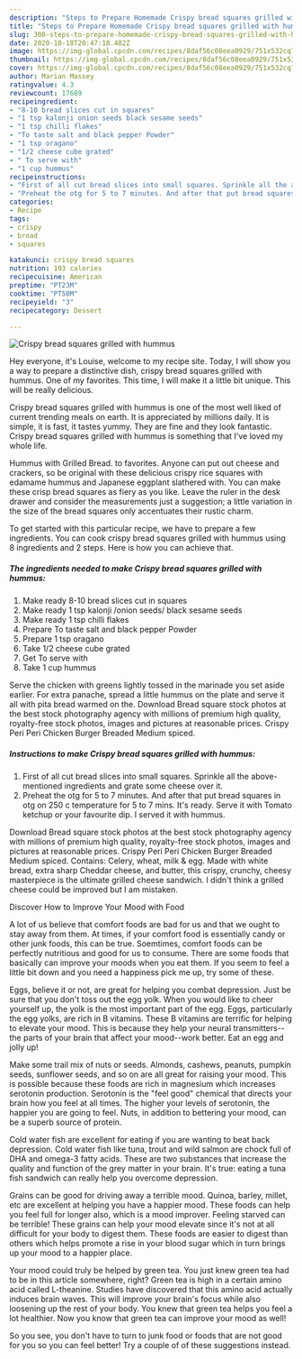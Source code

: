 ```yaml
---
description: "Steps to Prepare Homemade Crispy bread squares grilled with hummus"
title: "Steps to Prepare Homemade Crispy bread squares grilled with hummus"
slug: 300-steps-to-prepare-homemade-crispy-bread-squares-grilled-with-hummus
date: 2020-10-18T20:47:18.482Z
image: https://img-global.cpcdn.com/recipes/8daf56c08eea0929/751x532cq70/crispy-bread-squares-grilled-with-hummus-recipe-main-photo.jpg
thumbnail: https://img-global.cpcdn.com/recipes/8daf56c08eea0929/751x532cq70/crispy-bread-squares-grilled-with-hummus-recipe-main-photo.jpg
cover: https://img-global.cpcdn.com/recipes/8daf56c08eea0929/751x532cq70/crispy-bread-squares-grilled-with-hummus-recipe-main-photo.jpg
author: Marian Massey
ratingvalue: 4.3
reviewcount: 17689
recipeingredient:
- "8-10 bread slices cut in squares"
- "1 tsp kalonji onion seeds black sesame seeds"
- "1 tsp chilli flakes"
- "To taste salt and black pepper Powder"
- "1 tsp oragano"
- "1/2 cheese cube grated"
- " To serve with"
- "1 cup hummus"
recipeinstructions:
- "First of all cut bread slices into small squares. Sprinkle all the above-mentioned ingredients and grate some cheese over it."
- "Preheat the otg for 5 to 7 minutes. And after that put bread squares in otg on 250 c temperature for 5 to 7 mins. It&#39;s ready. Serve it with Tomato ketchup or your favourite dip. I served it with hummus."
categories:
- Recipe
tags:
- crispy
- bread
- squares

katakunci: crispy bread squares 
nutrition: 193 calories
recipecuisine: American
preptime: "PT23M"
cooktime: "PT50M"
recipeyield: "3"
recipecategory: Dessert

---
```



![Crispy bread squares grilled with hummus](https://img-global.cpcdn.com/recipes/8daf56c08eea0929/751x532cq70/crispy-bread-squares-grilled-with-hummus-recipe-main-photo.jpg)

Hey everyone, it's Louise, welcome to my recipe site. Today, I will show you a way to prepare a distinctive dish, crispy bread squares grilled with hummus. One of my favorites. This time, I will make it a little bit unique. This will be really delicious.

Crispy bread squares grilled with hummus is one of the most well liked of current trending meals on earth. It is appreciated by millions daily. It is simple, it is fast, it tastes yummy. They are fine and they look fantastic. Crispy bread squares grilled with hummus is something that I've loved my whole life.

Hummus with Grilled Bread. to favorites. Anyone can put out cheese and crackers, so be original with these delicious crispy rice squares with edamame hummus and Japanese eggplant slathered with. You can make these crisp bread squares as fiery as you like. Leave the ruler in the desk drawer and consider the measurements just a suggestion; a little variation in the size of the bread squares only accentuates their rustic charm.


To get started with this particular recipe, we have to prepare a few ingredients. You can cook crispy bread squares grilled with hummus using 8 ingredients and 2 steps. Here is how you can achieve that.

<!--inarticleads1-->

##### The ingredients needed to make Crispy bread squares grilled with hummus:

1. Make ready 8-10 bread slices cut in squares
1. Make ready 1 tsp kalonji /onion seeds/ black sesame seeds
1. Make ready 1 tsp chilli flakes
1. Prepare To taste salt and black pepper Powder
1. Prepare 1 tsp oragano
1. Take 1/2 cheese cube grated
1. Get  To serve with
1. Take 1 cup hummus


Serve the chicken with greens lightly tossed in the marinade you set aside earlier. For extra panache, spread a little hummus on the plate and serve it all with pita bread warmed on the. Download Bread square stock photos at the best stock photography agency with millions of premium high quality, royalty-free stock photos, images and pictures at reasonable prices. Crispy Peri Peri Chicken Burger Breaded Medium spiced. 

<!--inarticleads2-->

##### Instructions to make Crispy bread squares grilled with hummus:

1. First of all cut bread slices into small squares. Sprinkle all the above-mentioned ingredients and grate some cheese over it.
1. Preheat the otg for 5 to 7 minutes. And after that put bread squares in otg on 250 c temperature for 5 to 7 mins. It&#39;s ready. Serve it with Tomato ketchup or your favourite dip. I served it with hummus.


Download Bread square stock photos at the best stock photography agency with millions of premium high quality, royalty-free stock photos, images and pictures at reasonable prices. Crispy Peri Peri Chicken Burger Breaded Medium spiced. Contains: Celery, wheat, milk &amp; egg. Made with white bread, extra sharp Cheddar cheese, and butter, this crispy, crunchy, cheesy masterpiece is the ultimate grilled cheese sandwich. I didn&#39;t think a grilled cheese could be improved but I am mistaken. 

Discover How to Improve Your Mood with Food


A lot of us believe that comfort foods are bad for us and that we ought to stay away from them. At times, if your comfort food is essentially candy or other junk foods, this can be true. Soemtimes, comfort foods can be perfectly nutritious and good for us to consume. There are some foods that basically can improve your moods when you eat them. If you seem to feel a little bit down and you need a happiness pick me up, try some of these.

Eggs, believe it or not, are great for helping you combat depression. Just be sure that you don't toss out the egg yolk. When you would like to cheer yourself up, the yolk is the most important part of the egg. Eggs, particularly the egg yolks, are rich in B vitamins. These B vitamins are terrific for helping to elevate your mood. This is because they help your neural transmitters--the parts of your brain that affect your mood--work better. Eat an egg and jolly up!

Make some trail mix of nuts or seeds. Almonds, cashews, peanuts, pumpkin seeds, sunflower seeds, and so on are all great for raising your mood. This is possible because these foods are rich in magnesium which increases serotonin production. Serotonin is the "feel good" chemical that directs your brain how you feel at all times. The higher your levels of serotonin, the happier you are going to feel. Nuts, in addition to bettering your mood, can be a superb source of protein.

Cold water fish are excellent for eating if you are wanting to beat back depression. Cold water fish like tuna, trout and wild salmon are chock full of DHA and omega-3 fatty acids. These are two substances that increase the quality and function of the grey matter in your brain. It's true: eating a tuna fish sandwich can really help you overcome depression. 

Grains can be good for driving away a terrible mood. Quinoa, barley, millet, etc are excellent at helping you have a happier mood. These foods can help you feel full for longer also, which is a mood improver. Feeling starved can be terrible! These grains can help your mood elevate since it's not at all difficult for your body to digest them. These foods are easier to digest than others which helps promote a rise in your blood sugar which in turn brings up your mood to a happier place.

Your mood could truly be helped by green tea. You just knew green tea had to be in this article somewhere, right? Green tea is high in a certain amino acid called L-theanine. Studies have discovered that this amino acid actually induces brain waves. This will improve your brain's focus while also loosening up the rest of your body. You knew that green tea helps you feel a lot healthier. Now you know that green tea can improve your mood as well!

So you see, you don't have to turn to junk food or foods that are not good for you so you can feel better! Try  a  couple of  of  these  suggestions  instead.

